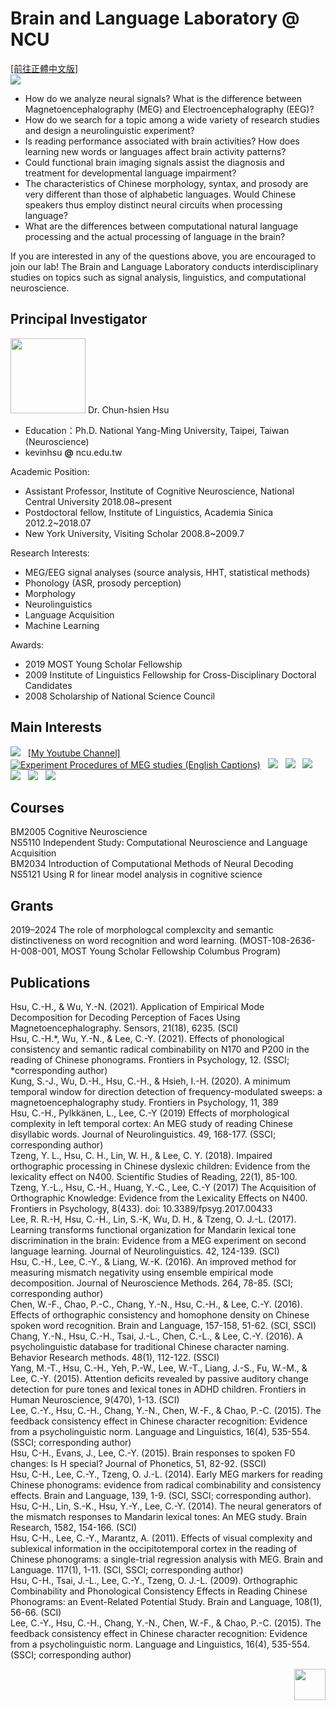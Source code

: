 # Brain and Language Laboratory @ NCU
<a href="https://deltaphase.github.io/Brain-and-Language-Laboratory-NCU/" title="前往正體中文版">[前往正體中文版]</a>  
![](./IMG_1920_long.jpg)  
  
- How do we analyze neural signals? What is the difference between Magnetoencephalography (MEG) and Electroencephalography (EEG)?  &nbsp;
- How do we search for a topic among a wide variety of research studies and design a neurolinguistic experiment?  &nbsp;
- Is reading performance associated with brain activities? How does learning new words or languages affect brain activity patterns?  &nbsp;
- Could functional brain imaging signals assist the diagnosis and treatment for developmental language impairment?  &nbsp;
- The characteristics of Chinese morphology, syntax, and prosody are very different than those of alphabetic languages. Would Chinese speakers thus employ distinct neural circuits when processing language?  &nbsp;
- What are the differences between computational natural language processing and the actual processing of language in the brain?  &nbsp;

If you are interested in any of the questions above, you are encouraged to join our lab! The Brain and Language Laboratory conducts interdisciplinary studies on topics such as signal analysis, linguistics, and computational neuroscience.   &nbsp;

## Principal Investigator
<img src="./B27_PI.png" width="120">  
Dr. Chun-hsien Hsu  &nbsp;
  
- Education：Ph.D.	National Yang-Ming University, Taipei, Taiwan (Neuroscience)
- kevinhsu  **@**  ncu.edu.tw  &nbsp;
  
Academic Position:  

- Assistant Professor, Institute of Cognitive Neuroscience, National Central University 2018.08~present  
- Postdoctoral fellow, Institute of Linguistics, Academia Sinica 2012.2~2018.07  
- New York University, Visiting Scholar 2008.8~2009.7  &nbsp;

Research Interests:  
  
- MEG/EEG signal analyses (source analysis, HHT, statistical methods)  
- Phonology (ASR, prosody perception)  
- Morphology  
- Neurolinguistics  
- Language Acquisition  
- Machine Learning  &nbsp;
  
Awards:  
  
- 2019 MOST Young Scholar Fellowship  
- 2009 Institute of Linguistics Fellowship for Cross-Disciplinary Doctoral Candidates  
- 2008 Scholarship of National Science Council  &nbsp;
  
## Main Interests  
![](./20200729_github.001.png)  &nbsp;
<a href="https://www.youtube.com/channel/UCNIFimSvPSlSfknK-O9GrcQ" title="My Youtube Channel">[My Youtube Channel]</a>  &nbsp;  
[![Experiment Procedures of MEG studies (English Captions)](https://img.youtube.com/vi/ISkHdB3ArD0/0.jpg)](https://www.youtube.com/watch?v=ISkHdB3ArD0)  &nbsp;
![](./20200729_github.002.png)  &nbsp;
![](./20200729_github.003.png)  &nbsp;
![](./20200729_github.004.png)  &nbsp;
![](./20200729_github.005.png)  &nbsp;
![](./20200729_github.006.png)  &nbsp;
![](./20200729_github.007.png)  &nbsp;

## Courses  
BM2005 Cognitive Neuroscience  
NS5110 Independent Study: Computational Neuroscience and Language Acquisition  
BM2034 Introduction of Computational Methods of Neural Decoding  
NS5121 Using R for linear model analysis in cognitive science  &nbsp;

## Grants  
2019–2024 The role of morphologcal complexcity and semantic distinctiveness on word recognition and word learning. (MOST-108-2636-H-008-001, MOST Young Scholar Fellowship Columbus Program) 

## Publications  
Hsu, C.-H., & Wu, Y.-N. (2021). Application of Empirical Mode Decomposition for Decoding Perception of Faces Using Magnetoencephalography. Sensors, 21(18), 6235. (SCI)  
Hsu, C.-H.*, Wu, Y.-N., & Lee, C.-Y. (2021). Effects of phonological consistency and semantic radical combinability on N170 and P200 in the reading of Chinese phonograms. Frontiers in Psychology, 12. (SSCI; *corresponding author)  
Kung, S.-J., Wu, D.-H., Hsu, C.-H., & Hsieh, I.-H. (2020). A minimum temporal window for direction detection of frequency-modulated sweeps: a magnetoencephalography study. Frontiers in Psychology, 11, 389  
Hsu, C.-H., Pylkkänen, L., Lee, C.-Y (2019) Effects of morphological complexity in left temporal cortex: An MEG study of reading Chinese disyllabic words. Journal of Neurolinguistics. 49, 168-177. (SSCI; corresponding author)  
Tzeng, Y. L., Hsu, C. H., Lin, W. H., & Lee, C. Y. (2018). Impaired orthographic processing in Chinese dyslexic children: Evidence from the lexicality effect on N400. Scientific Studies of Reading, 22(1), 85-100.  
Tzeng, Y.-L., Hsu, C.-H., Huang, Y.-C., Lee, C.-Y (2017) The Acquisition of Orthographic Knowledge: Evidence from the Lexicality Effects on N400. Frontiers in Psychology, 8(433). doi: 10.3389/fpsyg.2017.00433  
Lee, R. R.-H, Hsu, C.-H., Lin, S.-K, Wu, D. H., & Tzeng, O. J.-L. (2017). Learning transforms functional organization for Mandarin lexical tone discrimination in the brain: Evidence from a MEG experiment on second language learning. Journal of Neurolinguistics. 42, 124-139. (SCI)  
Hsu, C.-H., Lee, C.-Y., & Liang, W.-K. (2016). An improved method for measuring mismatch negativity using ensemble empirical mode decomposition. Journal of Neuroscience Methods. 264, 78-85. (SCI; corresponding author)  
Chen, W.-F., Chao, P.-C., Chang, Y.-N., Hsu, C.-H., & Lee, C.-Y. (2016). Effects of orthographic consistency and homophone density on Chinese spoken word recognition. Brain and Language, 157-158, 51-62. (SCI, SSCI)  
Chang, Y.-N., Hsu, C.-H., Tsai, J.-L., Chen, C.-L., & Lee, C.-Y. (2016). A psycholinguistic database for traditional Chinese character naming. Behavior Research methods. 48(1), 112-122. (SSCI)  
Yang, M.-T., Hsu, C.-H., Yeh, P.-W., Lee, W.-T., Liang, J.-S., Fu, W.-M., & Lee, C.-Y. (2015). Attention deficits revealed by passive auditory change detection for pure tones and lexical tones in ADHD children. Frontiers in Human Neuroscience, 9(470), 1-13. (SCI)  
Lee, C.-Y., Hsu, C.-H., Chang, Y.-N., Chen, W.-F., & Chao, P.-C. (2015). The feedback consistency effect in Chinese character recognition: Evidence from a psycholinguistic norm. Language and Linguistics, 16(4), 535-554. (SSCI; corresponding author)  
Hsu, C-H., Evans, J., Lee, C.-Y. (2015). Brain responses to spoken F0 changes: Is H special? Journal of Phonetics, 51, 82-92. (SSCI)  
Hsu, C-H., Lee, C.-Y., Tzeng, O. J.-L. (2014). Early MEG markers for reading Chinese phonograms: evidence from radical combinability and consistency effects. Brain and Language, 139, 1-9. (SCI, SSCI; corresponding author).  
Hsu, C-H., Lin, S.-K., Hsu, Y.-Y., Lee, C.-Y. (2014). The neural generators of the mismatch responses to Mandarin lexical tones: An MEG study. Brain Research, 1582, 154-166. (SCI)  
Hsu, C-H., Lee, C.-Y., Marantz, A. (2011). Effects of visual complexity and sublexical information in the occipitotemporal cortex in the reading of Chinese phonograms: a single-trial regression analysis with MEG. Brain and Language. 117(1), 1-11. (SCI, SSCI; corresponding author)  
Hsu, C-H., Tsai, J.-L., Lee, C.-Y., Tzeng, O. J.-L. (2009). Orthographic Combinability and Phonological Consistency Effects in Reading Chinese Phonograms: an Event-Related Potential Study. Brain and Language, 108(1), 56-66. (SCI)  
Lee, C.-Y., Hsu, C.-H., Chang, Y.-N., Chen, W.-F., & Chao, P.-C. (2015). The feedback consistency effect in Chinese character recognition: Evidence from a psycholinguistic norm. Language and Linguistics, 16(4), 535-554. (SSCI; corresponding author)  &nbsp;  

<img align="right" src="./ncu_logo.png" height="50">  &nbsp;
